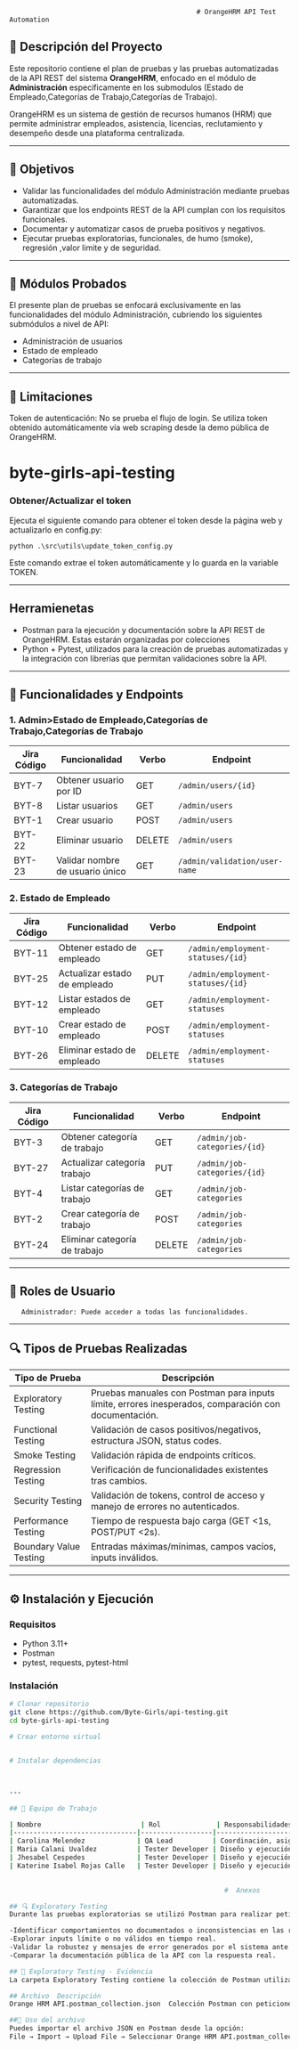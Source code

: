 

                                                   # OrangeHRM API Test Automation

## 📌 Descripción del Proyecto
Este repositorio contiene el plan de pruebas y las pruebas automatizadas de la API REST del sistema **OrangeHRM**, enfocado en el módulo de **Administración** especificamente en los submodulos (Estado de Empleado,Categorías de Trabajo,Categorías de Trabajo).

OrangeHRM es un sistema de gestión de recursos humanos (HRM) que permite administrar empleados, asistencia, licencias, reclutamiento y desempeño desde una plataforma centralizada.

---

## 🎯 Objetivos
- Validar las funcionalidades del módulo Administración mediante pruebas automatizadas.
- Garantizar que los endpoints REST de la API cumplan con los requisitos funcionales.
- Documentar y automatizar casos de prueba positivos y negativos.
- Ejecutar pruebas exploratorias, funcionales, de humo (smoke), regresión ,valor limite y de seguridad.

---

## 🧩 Módulos Probados
El presente plan de pruebas se enfocará exclusivamente en las funcionalidades del módulo Administración, cubriendo 
los siguientes submódulos a nivel de API:
- Administración de usuarios
- Estado de empleado
- Categorías de trabajo

---

## 🚫 Limitaciones
Token de autenticación: No se prueba el flujo de login. Se utiliza token obtenido automáticamente vía web scraping desde la demo pública de OrangeHRM.

# byte-girls-api-testing
### Obtener/Actualizar el token
Ejecuta el siguiente comando para obtener el token desde la página web y actualizarlo en config.py:
```
python .\src\utils\update_token_config.py
```
Este comando extrae el token automáticamente y lo guarda en la variable TOKEN.

---
## Herramienetas 
- Postman  para la ejecución y documentación sobre  la API REST de OrangeHRM. Estas estarán organizadas por colecciones
- Python + Pytest, utilizados para la creación de pruebas automatizadas y la integración con librerías que permitan validaciones sobre la API.

---
## 📍 Funcionalidades y Endpoints

### 1. Admin>Estado de Empleado,Categorías de Trabajo,Categorías de Trabajo

| Jira Código | Funcionalidad                  | Verbo | Endpoint                           |
|-------------|--------------------------------|-------|------------------------------------|
| BYT-7       | Obtener usuario por ID         | GET   | `/admin/users/{id}`               |
| BYT-8       | Listar usuarios                | GET   | `/admin/users`                    |
| BYT-1       | Crear usuario                  | POST  | `/admin/users`                    |
| BYT-22      | Eliminar usuario               | DELETE| `/admin/users`                    |
| BYT-23      | Validar nombre de usuario único| GET   | `/admin/validation/user-name`    |

### 2. Estado de Empleado

| Jira Código | Funcionalidad                  | Verbo | Endpoint                             |
|-------------|--------------------------------|-------|--------------------------------------|
| BYT-11      | Obtener estado de empleado     | GET   | `/admin/employment-statuses/{id}`   |
| BYT-25      | Actualizar estado de empleado  | PUT   | `/admin/employment-statuses/{id}`   |
| BYT-12      | Listar estados de empleado     | GET   | `/admin/employment-statuses`        |
| BYT-10      | Crear estado de empleado       | POST  | `/admin/employment-statuses`        |
| BYT-26      | Eliminar estado de empleado    | DELETE| `/admin/employment-statuses`        |

### 3. Categorías de Trabajo

| Jira Código | Funcionalidad                  | Verbo | Endpoint                          |
|-------------|--------------------------------|-------|-----------------------------------|
| BYT-3       | Obtener categoría de trabajo  | GET   | `/admin/job-categories/{id}`     |
| BYT-27      | Actualizar categoría trabajo  | PUT   | `/admin/job-categories/{id}`     |
| BYT-4       | Listar categorías de trabajo  | GET   | `/admin/job-categories`          |
| BYT-2       | Crear categoría de trabajo    | POST  | `/admin/job-categories`          |
| BYT-24      | Eliminar categoría de trabajo | DELETE| `/admin/job-categories`          |

---

## 👤 Roles de Usuario
       Administrador: Puede acceder a todas las funcionalidades.

---

## 🔍 Tipos de Pruebas Realizadas

| Tipo de Prueba         | Descripción |
|------------------------|-------------|
| Exploratory Testing    | Pruebas manuales con Postman para inputs límite, errores inesperados, comparación con documentación. |
| Functional Testing     | Validación de casos positivos/negativos, estructura JSON, status codes. |
| Smoke Testing          | Validación rápida de endpoints críticos. |
| Regression Testing     | Verificación de funcionalidades existentes tras cambios. |
| Security Testing       | Validación de tokens, control de acceso y manejo de errores no autenticados. |
| Performance Testing    | Tiempo de respuesta bajo carga (GET <1s, POST/PUT <2s). |
| Boundary Value Testing | Entradas máximas/mínimas, campos vacíos, inputs inválidos. |

---

## ⚙️ Instalación y Ejecución

### Requisitos
- Python 3.11+
- Postman
- pytest, requests, pytest-html

### Instalación
```bash
# Clonar repositorio
git clone https://github.com/Byte-Girls/api-testing.git
cd byte-girls-api-testing

# Crear entorno virtual


# Instalar dependencias



---

## 👥 Equipo de Trabajo

| Nombre                         | Rol              | Responsabilidades                        |
|-------------------------------|------------------|-----------------------------------------|
| Carolina Melendez             | QA Lead          | Coordinación, asignación, revisión      |
| Maria Calani Uvaldez          | Tester Developer | Diseño y ejecución de pruebas           |
| Jhesabel Cespedes             | Tester Developer | Diseño y ejecución de pruebas           |
| Katerine Isabel Rojas Calle   | Tester Developer | Diseño y ejecución de pruebas           |

                                                      
                                                      #  Anexos

## 🔍 Exploratory Testing
Durante las pruebas exploratorias se utilizó Postman para realizar peticiones manuales a los endpoints de la API de OrangeHRM, con los siguientes objetivos:

-Identificar comportamientos no documentados o inconsistencias en las respuestas.
-Explorar inputs límite o no válidos en tiempo real.
-Validar la robustez y mensajes de error generados por el sistema ante entradas inesperadas.
-Comparar la documentación pública de la API con la respuesta real.

## 📁 Exploratory Testing - Evidencia
La carpeta Exploratory Testing contiene la colección de Postman utilizada para realizar pruebas exploratorias sobre la API de OrangeHRM.

## Archivo	Descripción
Orange HRM API.postman_collection.json	Colección Postman con peticiones manuales y escenarios exploratorios. Incluye pruebas con entradas límite, inputs inválidos y respuestas de error.

##📄 Uso del archivo
Puedes importar el archivo JSON en Postman desde la opción:
File → Import → Upload File → Seleccionar Orange HRM API.postman_collection.json

